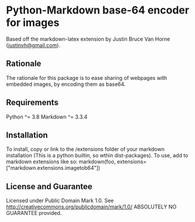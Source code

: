 Python-Markdown base-64 encoder for images
===

Based off the markdown-latex extension by Justin Bruce Van Horne (justinvh@gmail.com).

Rationale
---
The rationale for this package is to ease sharing of webpages with embedded images, by encoding them as base64.

Requirements
---
Python ^= 3.8
Markdown ^= 3.3.4

Installation
---
To install, copy or link to the /extensions folder of your markdown installation (This is a python builtin, so wthin dist-packages).
To use, add to markdown extensions like so: markdown(foo, extensions=["markdown.extensions.imagetob64"])

License and Guarantee
---
Licensed under Public Domain Mark 1.0. 
See http://creativecommons.org/publicdomain/mark/1.0/
ABSOLUTELY NO GUARANTEE provided.
